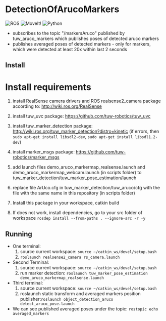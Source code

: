 # DetectionOfArucoMarkers

![ROS](https://img.shields.io/badge/ROS-Kinetic_Kame-red.svg)
![MoveIt!](https://img.shields.io/badge/MoveIt-Kinetic_Kame-blue.svg)
![Python](https://img.shields.io/badge/Python-2.7-green.svg)


* subscribes to the topic "/markersAruco" published by tuw_aruco_markers which publishes poses of detected aruco markers 
* publishes averaged poses of detected markers - only for markers, which were detected at least 20x within last 2 seconds

## Install

# Install requirements

1. install RealSense camera drivers and ROS realsense2_camera package according to:
	http://wiki.ros.org/RealSense

2. install tuw_uvc package:
	https://github.com/tuw-robotics/tuw_uvc

3. install tuw_marker_detection package:
	http://wiki.ros.org/tuw_marker_detection?distro=kinetic
(if errors, then    `sudo apt-get install libsdl2-dev`, `sudo apt-get install libsdl1.2-dev`)

4. install marker_msgs package:
	https://github.com/tuw-robotics/marker_msgs

5. add launch files demo_aruco_markermap_realsense.launch and demo_aruco_markermap_webcam.launch (in scripts folder) to tuw_marker_detection/tuw_marker_pose_estimation/launch

6. replace file ArUco.cfg in tuw_marker_detection/tuw_aruco/cfg with the file with the same name in this repository (in scripts folder)

7. Install this package in your workspace, catkin build
8. If does not work, install dependencies, go to your src folder of workspace `rosdep install --from-paths . --ignore-src -r -y`

## Running

* One terminal: 
    1. source current workspace: `source ~/catkin_ws/devel/setup.bash `
    2. `roslaunch realsense2_camera rs_camera.launch` 
* Second Terminal:
    1. source current workspace: `source ~/catkin_ws/devel/setup.bash `
    2. run marker detection: `roslaunch tuw_marker_pose_estimation demo_aruco_markermap_realsense.launch` 
* Third terminal:
    1. source current workspace: `source ~/catkin_ws/devel/setup.bash `
    2. roslaunch static transform and averaged markers position publisher:`roslaunch object_detection_aruco detect_aruco_pose.launch `
* We can see published averaged poses under the topic: `rostopic echo averaged_markers`
